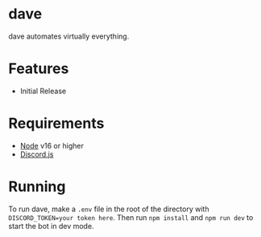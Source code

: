 # dave
dave automates virtually everything.

# Features
* Initial Release

# Requirements
* [Node](https://nodejs.org/en/download/current/) v16 or higher 
* [Discord.js](https://discord.js.org/)


# Running
To run dave, make a `.env` file in the root of the directory with `DISCORD_TOKEN=your token here`. Then run `npm install` and `npm run dev` to start the bot in dev mode.
